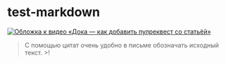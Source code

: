 # test-markdown

[![Обложка к видео «Дока — как добавить пулреквест со статьёй»](https://i3.ytimg.com/vi/y-_nXfKkI3w/hqdefault.jpg)](https://www.youtube.com/watch?v=y-_nXfKkI3w)


> С помощью цитат очень удобно в письме обозначать исходный текст. >!


[1]: https://doka.guide "Энциклопедия про web-dev"
[repo]: https://github.com/doka-guide "Репозиторий Доки"
